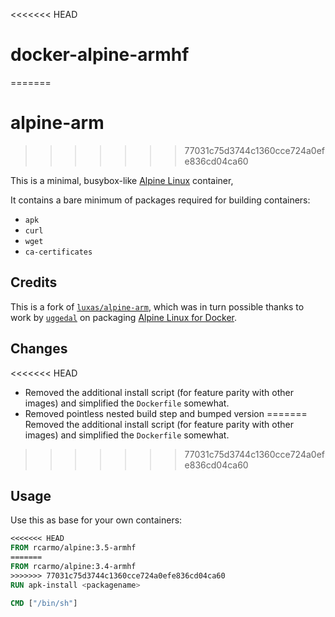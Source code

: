 <<<<<<< HEAD
# docker-alpine-armhf
=======
# alpine-arm
>>>>>>> 77031c75d3744c1360cce724a0efe836cd04ca60

This is a minimal, busybox-like [Alpine Linux](http://alpinelinux.org/) container, 

It contains a bare minimum of packages required for building containers:

- `apk`
- `curl`
- `wget`
- `ca-certificates`

## Credits

This is a fork of [`luxas/alpine-arm`](https://github.com/luxas/alpine-arm), which was in turn possible thanks to work by [`uggedal`](https://github.com/uggedal) on packaging [Alpine Linux for Docker](https://github.com/uggedal/docker-alpine).

## Changes

<<<<<<< HEAD
* Removed the additional install script (for feature parity with other images) and simplified the `Dockerfile` somewhat.
* Removed pointless nested build step and bumped version
=======
Removed the additional install script (for feature parity with other images) and simplified the `Dockerfile` somewhat.
>>>>>>> 77031c75d3744c1360cce724a0efe836cd04ca60

## Usage

Use this as base for your own containers:

```dockerfile
<<<<<<< HEAD
FROM rcarmo/alpine:3.5-armhf
=======
FROM rcarmo/alpine:3.4-armhf
>>>>>>> 77031c75d3744c1360cce724a0efe836cd04ca60
RUN apk-install <packagename>

CMD ["/bin/sh"]
```
